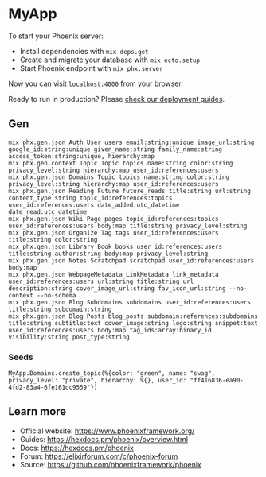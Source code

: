 # MyApp

To start your Phoenix server:

  * Install dependencies with `mix deps.get`
  * Create and migrate your database with `mix ecto.setup`
  * Start Phoenix endpoint with `mix phx.server`

Now you can visit [`localhost:4000`](http://localhost:4000) from your browser.

Ready to run in production? Please [check our deployment guides](https://hexdocs.pm/phoenix/deployment.html).

## Gen
```
mix phx.gen.json Auth User users email:string:unique image_url:string google_id:string:unique given_name:string family_name:string access_token:string:unique, hierarchy:map
mix phx.gen.context Topic Topic topics name:string color:string privacy_level:string hierarchy:map user_id:references:users
mix phx.gen.json Domains Topic topics name:string color:string privacy_level:string hierarchy:map user_id:references:users
mix phx.gen.json Reading Future future_reads title:string url:string content_type:string topic_id:references:topics user_id:references:users date_added:utc_datetime date_read:utc_datetime
mix phx.gen.json Wiki Page pages topic_id:references:topics user_id:references:users body:map title:string privacy_level:string
mix phx.gen.json Organize Tag tags user_id:references:users title:string color:string
mix phx.gen.json Library Book books user_id:references:users title:string author:string body:map privacy_level:string
mix phx.gen.json Notes Scratchpad scratchpad user_id:references:users body:map
mix phx.gen.json WebpageMetadata LinkMetadata link_metadata user_id:references:users url:string title:string url description:string cover_image_url:string fav_icon_url:string --no-context --no-schema
mix phx.gen.json Blog Subdomains subdomains user_id:references:users title:string subdomain:string 
mix phx.gen.json Blog Posts blog_posts subdomain:references:subdomains title:string subtitle:text cover_image:string logo:string snippet:text user_id:references:users body:map tag_ids:array:binary_id visibility:string post_type:string
```

### Seeds
```
MyApp.Domains.create_topic(%{color: "green", name: "swag", privacy_level: "private", hierarchy: %{}, user_id: "ff416836-ea90-4fd2-83a4-6fe161dc9559"})
``` 

## Learn more

  * Official website: https://www.phoenixframework.org/
  * Guides: https://hexdocs.pm/phoenix/overview.html
  * Docs: https://hexdocs.pm/phoenix
  * Forum: https://elixirforum.com/c/phoenix-forum
  * Source: https://github.com/phoenixframework/phoenix